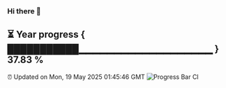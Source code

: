 ### Hi there 👋
⏳ Year progress { ███████████▁▁▁▁▁▁▁▁▁▁▁▁▁▁▁▁▁▁▁ } 37.83 %
---
⏰ Updated on Mon, 19 May 2025 01:45:46 GMT
![Progress Bar CI](https://github.com/liununu/liununu/workflows/Progress%20Bar%20CI/badge.svg)
